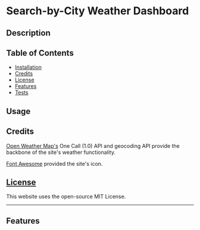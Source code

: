 # Search-by-City Weather Dashboard

## Description 



## Table of Contents


* [Installation](#installation)
* [Credits](#credits)
* [License](#license)
* [Features](#features)
* [Tests](#tests)


## Usage 



## Credits

[Open Weather Map's](https://openweathermap.org/) One Call (1.0) API and geocoding API provide the backbone of the site's weather functionality. 

[Font Awesome](https://fontawesome.com/icons/sun?s=solid) provided the site's icon.


## [License](./LICENSE)

This website uses the open-source MIT License.

---

## Features

